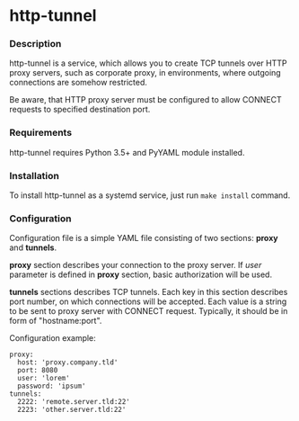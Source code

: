 # http-tunnel
### Description
http-tunnel is a service, which allows you to create TCP tunnels over HTTP proxy servers, such as corporate proxy, in environments, where outgoing connections are somehow restricted.

Be aware, that HTTP proxy server must be configured to allow CONNECT requests to specified destination port.

### Requirements
http-tunnel requires Python 3.5+ and PyYAML module installed.

### Installation
To install http-tunnel as a systemd service, just run `make install` command.

### Configuration
Configuration file is a simple YAML file consisting of two sections: __proxy__ and __tunnels__.

__proxy__ section describes your connection to the proxy server. If _user_ parameter is defined in __proxy__ section, basic authorization will be used.

__tunnels__ sections describes TCP tunnels. Each key in this section describes port number, on which connections will be accepted. Each value is a string to be sent to proxy server with CONNECT request. Typically, it should be in form of "hostname:port".

Configuration example:
```
proxy:
  host: 'proxy.company.tld'
  port: 8080
  user: 'lorem'
  password: 'ipsum'
tunnels:
  2222: 'remote.server.tld:22'
  2223: 'other.server.tld:22'
```
